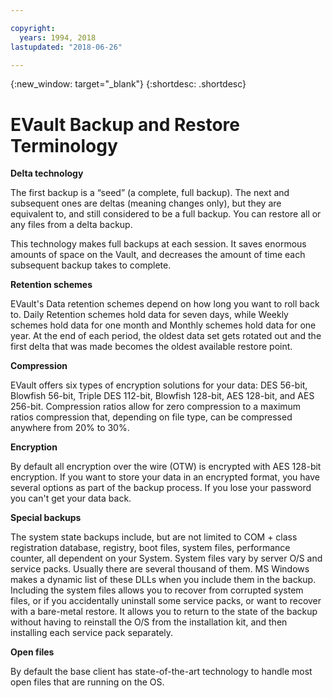 ```yaml
---

copyright:
  years: 1994, 2018
lastupdated: "2018-06-26"

---
```

{:new_window: target="_blank"}
{:shortdesc: .shortdesc}

# EVault Backup and Restore Terminology 

**Delta technology**

The first backup is a “seed” (a complete, full backup). The next and subsequent ones are deltas (meaning changes only), but they are equivalent to, and still considered to be a full backup. You can restore all or any files from a delta backup. 

This technology makes full backups at each session. It saves enormous amounts of space on the Vault, and decreases the amount of time each subsequent backup takes to complete.


**Retention schemes**

EVault's Data retention schemes depend on how long you want to roll back to. Daily Retention schemes hold data for seven days, while Weekly schemes hold data for one month and Monthly schemes hold data for one year. At the end of each period, the oldest data set gets rotated out and the first delta that was made becomes the oldest available restore point.


**Compression**

EVault offers six types of encryption solutions for your data: DES 56-bit, Blowfish 56-bit, Triple DES 112-bit, Blowfish 128-bit, AES 128-bit, and AES 256-bit. Compression ratios allow for zero compression to a maximum ratios compression that, depending on file type, can be compressed anywhere from 20% to 30%.


**Encryption**

By default all encryption over the wire (OTW) is encrypted with AES 128-bit encryption. If you want to store your data in an encrypted format, you have several options as part of the backup process. If you lose your password you can't get your data back.


**Special backups**

The system state backups include, but are not limited to COM + class registration database, registry, boot files, system files, performance counter, all dependent on your System. System files vary by server O/S and service packs. Usually there are several thousand of them. MS Windows makes a dynamic list of these DLLs when you include them in the backup. Including the system files allows you to recover from corrupted system files, or if you accidentally uninstall some service packs, or want to recover with a bare-metal restore. It allows you to return to the state of the backup without having to reinstall the O/S from the installation kit, and then installing each service pack separately.


**Open files**

By default the base client has state-of-the-art technology to handle most open files that are running on the OS.
